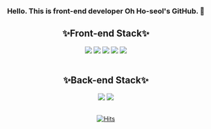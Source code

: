 <div align="center">
  
### Hello. This is front-end developer Oh Ho-seol's GitHub. 👋
 
  <div>
    <h2>✨Front-end Stack✨</h2>
    <sapn><img src="https://img.shields.io/badge/HTML5-E34F26?style=for-the-badge&logo=HTML5&logoColor=white"></sapn>
    <sapn><img src="https://img.shields.io/badge/CSS3-1572B6?style=for-the-badge&logo=CSS3&logoColor=white"></sapn>
    <sapn><img src="https://img.shields.io/badge/JavaScript-F7DF1E?style=for-the-badge&logo=JavaScript&logoColor=white"></sapn>
    <sapn><img src="https://img.shields.io/badge/React-61DAFB?style=for-the-badge&logo=React&logoColor=white"></sapn>
    <sapn><img src="https://img.shields.io/badge/Next.js-000000?style=for-the-badge&logo=Next.js&logoColor=white"></sapn>
  </div>
  <br/>
  <div>
    <h2>✨Back-end Stack✨</h2>
    <sapn><img src="https://img.shields.io/badge/Node.js-339933?style=for-the-badge&logo=Node.js&logoColor=white"></sapn>
    <sapn><img src="https://img.shields.io/badge/MongoDB-47A248?style=for-the-badge&logo=MongoDB&logoColor=white"></sapn>
  </div>
  
  <br/>
  
  [![Hits](https://hits.seeyoufarm.com/api/count/incr/badge.svg?url=https%3A%2F%2Fgithub.com%2Fdhgh9590&count_bg=%2379C83D&title_bg=%23555555&icon=&icon_color=%23E7E7E7&title=hits&edge_flat=false)](https://github.com/dhgh9590)
</div>



